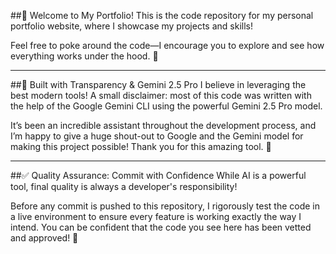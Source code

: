 ##👋 Welcome to My Portfolio!
This is the code repository for my personal portfolio website, where I showcase my projects and skills!

Feel free to poke around the code—I encourage you to explore and see how everything works under the hood. 🧐

---

##🤖 Built with Transparency & Gemini 2.5 Pro
I believe in leveraging the best modern tools! A small disclaimer: most of this code was written with the help of the Google Gemini CLI using the powerful Gemini 2.5 Pro model.

It’s been an incredible assistant throughout the development process, and I’m happy to give a huge shout-out to Google and the Gemini model for making this project possible! Thank you for this amazing tool. 🙏

---

##✅ Quality Assurance: Commit with Confidence
While AI is a powerful tool, final quality is always a developer's responsibility!

Before any commit is pushed to this repository, I rigorously test the code in a live environment to ensure every feature is working exactly the way I intend. You can be confident that the code you see here has been vetted and approved! 🚀

